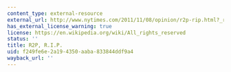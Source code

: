```yaml
---
content_type: external-resource
external_url: http://www.nytimes.com/2011/11/08/opinion/r2p-rip.html?_r=0
has_external_license_warning: true
license: https://en.wikipedia.org/wiki/All_rights_reserved
status: ''
title: R2P, R.I.P.
uid: f249fe6e-2a19-4350-aaba-833844ddf9a4
wayback_url: ''
---
```

